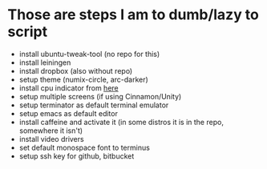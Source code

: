 # Those are steps I am to dumb/lazy to script
- install ubuntu-tweak-tool (no repo for this)
- install leiningen
- install dropbox (also without repo)
- setup theme (numix-circle, arc-darker)
- install cpu indicator from [here](https://github.com/paradoxxxzero/gnome-shell-system-monitor-applet)
- setup multiple screens (if using Cinnamon/Unity)
- setup terminator as default terminal emulator
- setup emacs as default editor
- install caffeine and activate it (in some distros it is in the repo, somewhere it isn't)
- install video drivers
- set default monospace font to terminus
- setup ssh key for github, bitbucket